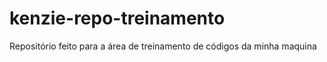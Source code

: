 # kenzie-repo-treinamento
Repositório feito para a área de treinamento de códigos da minha maquina 
